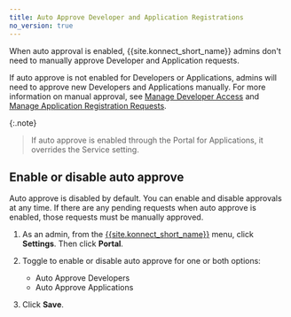 ```yaml
---
title: Auto Approve Developer and Application Registrations
no_version: true
---
```


When auto approval is enabled, {{site.konnect_short_name}} admins don't
need to manually approve Developer and Application requests. 

If auto approve is not enabled for Developers or Applications, admins will need to approve new Developers and Applications manually. For more information on manual approval, see [Manage Developer Access](/konnect/dev-portal/administrators/manage-devs/) and [Manage Application Registration Requests](/konnect/dev-portal/administrators/app-registration/manage-app-reg-requests/).

{:.note}
> If auto approve is enabled through the Portal for Applications, it overrides the Service setting.

## Enable or disable auto approve

Auto approve is disabled by default. You can enable and disable approvals at any time. If there are any pending requests when auto approve is enabled, those requests must be manually approved.

1. As an admin, from the [{{site.konnect_short_name}}](https://konnect.konghq.com/) menu, click **Settings**. Then click **Portal**. 

2. Toggle to enable or disable auto approve for one or both options:
      * Auto Approve Developers
      * Auto Approve Applications

3. Click **Save**.
